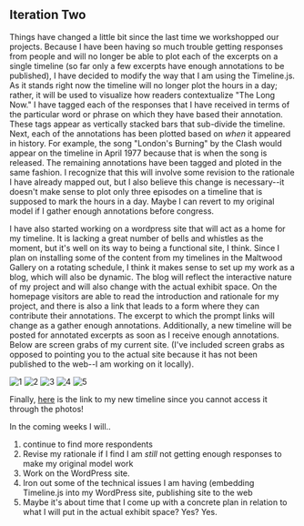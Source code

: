 ## Iteration Two

Things have changed a little bit since the last time we workshopped our projects. Because I have been having so much trouble getting responses from people and will no longer be able to plot each of the excerpts on a single timeline (so far only a few excerpts have enough annotations to be published), I have decided to modify the way that I am using the Timeline.js. As it stands right now the timeline will no longer plot the hours in a day; rather, it will be used to visualize how readers contextualize "The Long Now." I have tagged each of the responses that I have received in terms of the particular word or phrase on which they have based their annotation. These tags appear as vertically stacked bars that sub-divide the timeline. Next, each of the annotations has been plotted based on *when* it appeared in history. For example, the song "London's Burning" by the Clash would appear on the timeline in April 1977 because that is when the song is released. The remaining annotations have been tagged and ploted in the same fashion. I recognize that this will involve some revision to the rationale I have already mapped out, but I also believe this change is necessary--it doesn't make sense to plot only three episodes on a timeline that is supposed to mark the hours in a day. Maybe I can revert to my original model if I gather enough annotations before congress.

I have also started working on a wordpress site that will act as a home for my timeline. It is lacking a great number of bells and whistles as the moment, but it's well on its way to being a functional site, I think. Since I plan on installing some of the content from my timelines in the Maltwood Gallery on a rotating schedule, I think it makes sense to set up my work as a blog, which will also be dynamic. The blog will reflect the interactive nature of my project and will also change with the actual exhibit space. On the homepage visitors are able to read the introduction and rationale for my project, and there is also a link that leads to a form where they can contribute their annotations. The excerpt to which the prompt links will change as a gather enough annotations. Additionally, a new timeline will be posted for annotated excerpts as soon as I receive enough annotations. Below are screen grabs of my current site. (I've included screen grabs as opposed to pointing you to the actual site because it has not been published to the web--I am working on it locally).

![1](http://farm9.staticflickr.com/8247/8593320346_bbb9de7362_b.jpg)
![2](http://farm9.staticflickr.com/8087/8592220303_03675458b6_c.jpg)
![3](http://farm9.staticflickr.com/8382/8592220549_38200cd157_c.jpg)
![4](http://farm9.staticflickr.com/8236/8593321304_83d09667c3_c.jpg)
![5](http://farm9.staticflickr.com/8381/8593323398_891d7f6cc5_c.jpg)

Finally, [here](http://embed.verite.co/timeline/?source=0AsalqSmV3d5sdDBXdDVyUElzNGN0LTl6ODlwVE1jMEE&font=Bevan-PotanoSans&maptype=toner&lang=en&hash_bookmark=true&height=650#0) is the link to my new timeline since you cannot access it through the photos!

In the coming weeks I will.. 

1. continue to find more respondents
2. Revise my rationale if I find I am *still* not getting enough responses to make my original model work
3. Work on the WordPress site.
4. Iron out some of the technical issues I am having (embedding Timeline.js into my WordPress site, publishing site to the web
5. Maybe it's about time that I come up with a concrete plan in relation to what I will put in the actual exhibit space? Yes? Yes.
